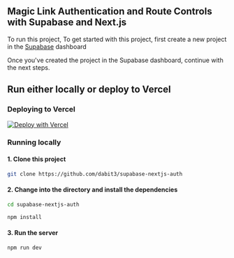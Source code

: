 ## Magic Link Authentication and Route Controls with Supabase and Next.js

To run this project, To get started with this project, first create a new project in the [Supabase](https://supabase.io/) dashboard

Once you've created the project in the Supabase dashboard, continue with the next steps.

## Run either locally or deploy to Vercel

### Deploying to Vercel

[![Deploy with Vercel](https://vercel.com/button)](https://vercel.com/new/git/external?repository-url=https%3A%2F%2Fgithub.com%2Fdabit3%2Fsupabase-nextjs-auth&env=NEXT_PUBLIC_SUPABASE_URL,NEXT_PUBLIC_SUPABASE_ANON_KEY&envDescription=API%20URL%20and%20API%20Key)

### Running locally

#### 1. Clone this project

```sh
git clone https://github.com/dabit3/supabase-nextjs-auth
```

#### 2. Change into the directory and install the dependencies

```sh
cd supabase-nextjs-auth

npm install
```

#### 3. Run the server

```sh
npm run dev
```

